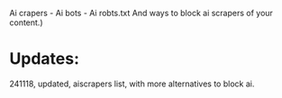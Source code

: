 Ai crapers - Ai bots - Ai robts.txt 
And ways to block ai scrapers of your content.)


# Updates: 

241118, updated, aiscrapers list, with more alternatives to block ai.
